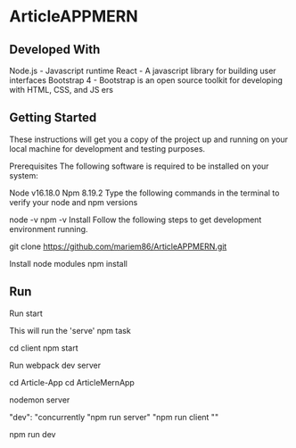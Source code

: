 # ArticleAPPMERN
## Developed With
Node.js - Javascript runtime
React - A javascript library for building user interfaces
Bootstrap 4 - Bootstrap is an open source toolkit for developing with HTML, CSS, and JS
ers
## Getting Started
These instructions will get you a copy of the project up and running on your local machine for development and testing purposes.

Prerequisites
The following software is required to be installed on your system:

Node v16.18.0
Npm 8.19.2
Type the following commands in the terminal to verify your node and npm versions

node -v
npm -v
Install
Follow the following steps to get development environment running.

git clone https://github.com/mariem86/ArticleAPPMERN.git

Install node modules
npm install

## Run
Run start

This will run the 'serve' npm task


cd client
npm start

Run webpack dev server


cd Article-App
cd ArticleMernApp


nodemon server


"dev": "concurrently \"npm run server\" \"npm run client \""



npm run dev

